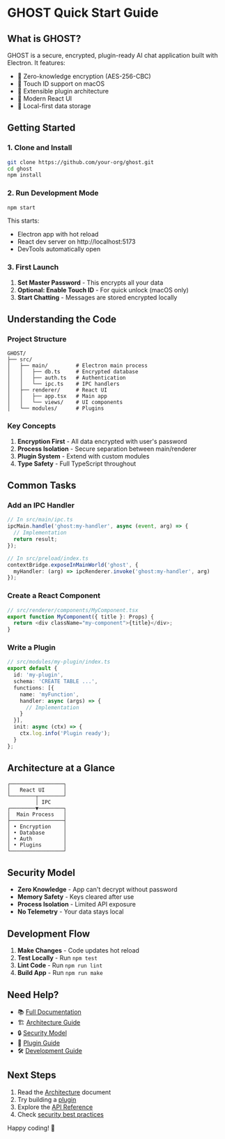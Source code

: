 # GHOST Quick Start Guide

## What is GHOST?

GHOST is a secure, encrypted, plugin-ready AI chat application built with Electron. It features:

- 🔐 Zero-knowledge encryption (AES-256-CBC)
- 🔑 Touch ID support on macOS
- 🔌 Extensible plugin architecture
- 🚀 Modern React UI
- 💾 Local-first data storage

## Getting Started

### 1. Clone and Install

```bash
git clone https://github.com/your-org/ghost.git
cd ghost
npm install
```

### 2. Run Development Mode

```bash
npm start
```

This starts:
- Electron app with hot reload
- React dev server on http://localhost:5173
- DevTools automatically open

### 3. First Launch

1. **Set Master Password** - This encrypts all your data
2. **Optional: Enable Touch ID** - For quick unlock (macOS only)
3. **Start Chatting** - Messages are stored encrypted locally

## Understanding the Code

### Project Structure

```
GHOST/
├── src/
│   ├── main/         # Electron main process
│   │   ├── db.ts     # Encrypted database
│   │   ├── auth.ts   # Authentication
│   │   └── ipc.ts    # IPC handlers
│   ├── renderer/     # React UI
│   │   ├── app.tsx   # Main app
│   │   └── views/    # UI components
│   └── modules/      # Plugins
```

### Key Concepts

1. **Encryption First** - All data encrypted with user's password
2. **Process Isolation** - Secure separation between main/renderer
3. **Plugin System** - Extend with custom modules
4. **Type Safety** - Full TypeScript throughout

## Common Tasks

### Add an IPC Handler

```typescript
// In src/main/ipc.ts
ipcMain.handle('ghost:my-handler', async (event, arg) => {
  // Implementation
  return result;
});

// In src/preload/index.ts
contextBridge.exposeInMainWorld('ghost', {
  myHandler: (arg) => ipcRenderer.invoke('ghost:my-handler', arg)
});
```

### Create a React Component

```typescript
// src/renderer/components/MyComponent.tsx
export function MyComponent({ title }: Props) {
  return <div className="my-component">{title}</div>;
}
```

### Write a Plugin

```typescript
// src/modules/my-plugin/index.ts
export default {
  id: 'my-plugin',
  schema: 'CREATE TABLE ...',
  functions: [{
    name: 'myFunction',
    handler: async (args) => {
      // Implementation
    }
  }],
  init: async (ctx) => {
    ctx.log.info('Plugin ready');
  }
};
```

## Architecture at a Glance

```
┌─────────────────┐
│   React UI      │
└────────┬────────┘
         │ IPC
┌────────▼────────┐
│  Main Process   │
├─────────────────┤
│ • Encryption    │
│ • Database      │
│ • Auth          │
│ • Plugins       │
└─────────────────┘
```

## Security Model

- **Zero Knowledge** - App can't decrypt without password
- **Memory Safety** - Keys cleared after use
- **Process Isolation** - Limited API exposure
- **No Telemetry** - Your data stays local

## Development Flow

1. **Make Changes** - Code updates hot reload
2. **Test Locally** - Run `npm test`
3. **Lint Code** - Run `npm run lint`
4. **Build App** - Run `npm run make`

## Need Help?

- 📚 [Full Documentation](./README.md)
- 🏗️ [Architecture Guide](./ARCHITECTURE.md)
- 🔒 [Security Model](./SECURITY.md)
- 🔌 [Plugin Guide](./PLUGINS.md)
- 🛠️ [Development Guide](./DEVELOPMENT.md)

## Next Steps

1. Read the [Architecture](./ARCHITECTURE.md) document
2. Try building a [plugin](./PLUGINS.md)
3. Explore the [API Reference](./API.md)
4. Check [security best practices](./SECURITY.md)

Happy coding! 🚀